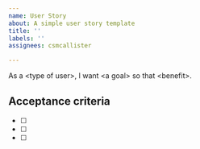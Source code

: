 ```yaml
---
name: User Story
about: A simple user story template
title: ''
labels: ''
assignees: csmcallister

---
```


As a \<type of user\>, I want \<a goal\> so that \<benefit\>. 

## Acceptance criteria
- [ ]
- [ ]
- [ ]
